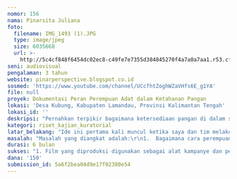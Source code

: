 ```yaml
---
nomor: 156
nama: Pinarsita Juliana
foto:
  filename: IMG_1493 (1).JPG
  type: image/jpeg
  size: 6035668
  url: >-
    http://5c4cf848f6454dc02ec8-c49fe7e7355d384845270f4a7a0a7aa1.r53.cf2.rackcdn.com/18d95930-11c3-4e71-bf0d-c205436fb0c7/IMG_1493%20(1).JPG
seni: audiovisual
pengalaman: 3 tahun
website: pinarperspective.blogspot.co.id
sosmed: 'https://www.youtube.com/channel/UCcfhtZoghWZaVHfs6E_g1YA'
file: null
proyek: Dokumentasi Peran Perempuan Adat dalam Ketahanan Pangan
lokasi: 'Desa Kubung, Kabupaten Lamandau, Provinsi Kalimantan Tengah'
lokasi_id: ''
deskripsi: "Pernahkan terpikir bagaimana ketersediaan pangan di dalam suatu keluarga apabila tidak ada perempuan? Dan, pernahkah terpikir bagaimana perempuan adat selama ini mencukupi kebutuhan pangan mereka ditengah degradasi dan eksploitasi sumber daya alam dan hutan yang kian memburuk? \r\nBerefleksi dari hal ini, maka dapat terlihat betapa pentingnya hubungan antara perempuan (adat) dengan ketahanan pangan yang tersedia. Oleh sebab itu, projek ini akan berfokus pada inventarisasi dan dokumentasi peran para peremuan terutama perempuan adat dengan berfokus pada perempuan adat Dayak Tomunt di desa Kubung, Kabupaten Lamandau, Provinsi Kalimantan Tengah. Mengapa Dayak Tomunt? Sebab mereka adalah masyarakat adat termarginal yang hidup diantara ekspoitasi alam baik HTI (logging) dan perkebunan kelapa sawit, namun masih memiliki ketergantungan dalam hal sumber pangan dengan alam. Adapun project ini akan merangkum semua cerita maupun data kedalam sebuah film (audiovisual) serta tulisan (simple research). Hasil project ini tentu berguna bagi masyarakat itu sendiri terutama sebagai alat bukti dan dokumentasi mereka dan desa dalam mempertahankan sumber daya alam yang ada, kehidupan mereka sebagai masyarakat adat, dan juga ekspansi lebih besar dari perusahaan industri ekstraktif. Selain itu juga sebagai bukti nyata bagi generasi mereka yang akan datang, sehingga kisahnya tidak hilang dan menjadi dongeng saja."
kategori: riset_kajian_kuratorial
latar_belakang: "Ide ini pertama kali muncul ketika saya dan tim melakukan perjalanan dan live in di beberapa daerah pedalaman KalimantanTengah, dimana industri ekstraktif seperti pertambangan batu bara dan perkebunan kelapa sawit, maupun HTI aktif bekerja. Saya melihat betapa sumber daya alam maupun alam itu sendiri dieksploitasi dan rusak parah. Sementara masyarakat adat masih hidup bergantung akan hal-hal yang ada di alam. Masyarakat kehilangan sumber mata pencaharian hidup, yang parahnya sangat berdampak pada perempuan. Sebab hal ini menepatkan mereka pada beban ganda sebab mereka harus memikirkan bagaimana cara mencukupi kebutuhan pangan, yang biasanya diambil  dari alam (namun sudah tidak ada lagi), sementara penghasilan suami merekapun tidak menentu.\r\nDari sekian banyak tempat yang saya singgahi, perhatian terbesar saya terpusat pada komunitas masyarakat adat Dayak Tomunt di desa Kubung.  Saya melihat betapa mereka di anugrahi alam yang indah dan kaya, padahal mereka hidup ditengah-tengah ekspansi logging dan perkebunan kelapa sawit. Poin utamanya kemudian terletak pada kehebatan para perempuan dalam mengatur kebutuhan dan mempertahankan sumber pangan mereka dengan kearifan lokal yang ada. Mereka bergotong royong dengan kaum pria dalam hal melindungi alam. Namun, mereka juga yang satu-satunya mengetahui dan hafal betul tentang sumber daya alam yang bermanfaat bagi kebutuhan pangan mereka."
masalah: "Masalah yang diangkat adalah:\r\n1.  Bagaimana cara perempuan adat dayak Tomunt menjaga dan mengelola sumber pangan yang ada di alam mereka?\r\n2. Bagaimana pengetahuan para perempuan adat terkait hasil-hasil alam yang dapat mereka manfaatkan untuk kebutuhan keluarga mereka?\r\n3. Bagaimana peran mereka sebagai ibu maupun perempuan adat selama ini dalam menyikapi ketahanan pangan di tengah ancaman industri ekstraktif?\r\n4. Bagaimana cara mereka selama ini memeuhi kebutuhan gizi bagi anak-anak mereka?\r\n5. Bagaimana cara perempuan adat dapat bekerja sama dengan pria?"
durasi: 6 bulan
sukses: "1. Film yang diproduksi digunakan sebagai alat kampanye dan pertahanan masyarakat adat Dayak Tomunt terhadap ancaman-ancaman dari luar (industri ekstrakif)\r\n2. Menciptakan kesadaran akan petingnya peran perempuan terhadap ketahanan pangan di suatu masyarakat adat\r\n3. Menciptakan dan membiasakan kesetaraan gender"
dana: '150'
submission_id: 5a6f2bea04d9e17f02380e54
---
```

